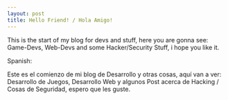 ```yaml
---
layout: post
title: Hello Friend! / Hola Amigo!
---
```


This is the start of my blog for devs and stuff, here you are gonna see: Game-Devs, Web-Devs and some Hacker/Security Stuff, i hope you like it.

Spanish:

Este es el comienzo de mi blog de Desarrollo y otras cosas, aquí van a ver: Desarrollo de Juegos, Desarrollo Web y algunos Post acerca de Hacking / Cosas de Seguridad, espero que les guste.
